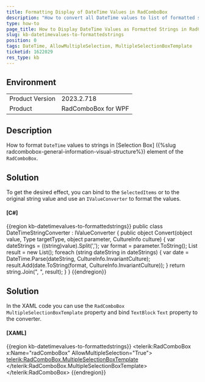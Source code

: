 ```yaml
---
title: Formatting Display of DateTime Values in RadComboBox
description: "How to convert all DateTime values to list of formatted strings in RadComboBox."
type: how-to
page_title: How to Display DateTime Values as Formatted Strings in RadComboBox for WPF
slug: kb-datetimevalues-to-formattedstrings
position: 0
tags: DateTime, AllowMultipleSelection, MultipleSelectionBoxTemplate
ticketid: 1622029
res_type: kb
---
```


## Environment

<table>
    <tbody>
        <tr>
            <td>Product Version</td>
            <td>2023.2.718</td>
        </tr>
        <tr>
            <td>Product</td>
            <td>RadComboBox for WPF</td>
        </tr>
    </tbody>
</table>


## Description

How to format `DateTime` values to strings in [Selection Box] ({%slug radcombobox-general-information-visual-structure%}) element of the `RadComboBox`.

## Solution

To get the desired effect, you can bind to the `SelectedItems` or to the original string value and use an `IValueConverter` to format the values.

#### __[C#]__
{{region kb-datetimevalues-to-formattedstrings}}
	public class DateTimeStringConverter : IValueConverter
	{
		public object Convert(object value, Type targetType, object 	parameter, CultureInfo culture)
		{
			var dateStrings = ((string)value).Split(',');
			var format = parameter.ToString();
			List<string> result = new List<string>();
			foreach (string dateString in dateStrings)
			{
				var date = DateTime.Parse(dateString, 	CultureInfo.InvariantCulture);
				result.Add(date.ToString(format, 	CultureInfo.InvariantCulture));
			}
			return string.Join(", ", result);
		}
	}
{{endregion}}


## Solution

In the XAML code you can use the `RadComboBox` `MultipleSelectionBoxTemplate` property and bind `TextBlock` `Text` property to the converter.

#### __[XAML]__
{{region kb-datetimevalues-to-formattedstrings}}
	<telerik:RadComboBox x:Name="radComboBox" 
	  		     AllowMultipleSelection="True">
		<telerik:RadComboBox.MultipleSelectionBoxTemplate>
			<DataTemplate>
				<TextBlock Text="{Binding Converter={StaticResource 	DateTimeStringConverter}, ConverterParameter='m/dd/yyyy' }"/>
			</DataTemplate>
		</telerik:RadComboBox.MultipleSelectionBoxTemplate>
	</telerik:RadComboBox>
{{endregion}}